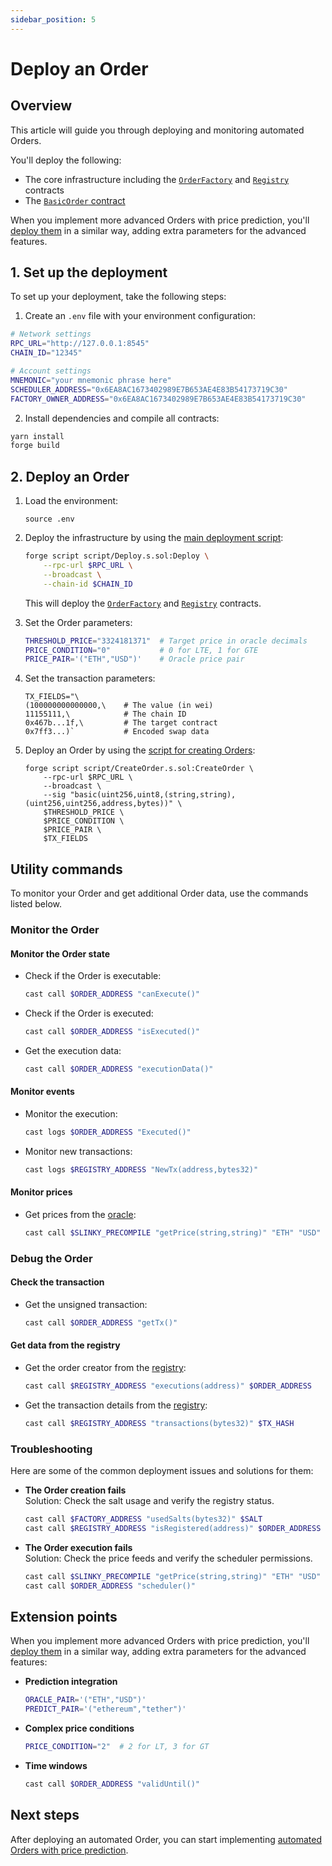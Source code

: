 ```yaml
---
sidebar_position: 5
---
```


# Deploy an Order

## Overview

This article will guide you through deploying and monitoring automated Orders.

You'll deploy the following:

- The core infrastructure including the [`OrderFactory`](../build-the-infrastructure-for-orders/implement-the-creation-of-orders) and [`Registry`](../build-the-infrastructure-for-orders/create-helpers-and-utils#3-implement-the-registry) contracts
- The [`BasicOrder` contract](implement-orders)

When you implement more advanced Orders with price prediction, you'll [deploy them](../implement-automated-orders-with-price-prediction/deploy-an-order) in a similar way, adding extra parameters for the advanced features.

## 1. Set up the deployment

To set up your deployment, take the following steps:

1. Create an `.env` file with your environment configuration:

```bash
# Network settings
RPC_URL="http://127.0.0.1:8545"
CHAIN_ID="12345"

# Account settings
MNEMONIC="your mnemonic phrase here"
SCHEDULER_ADDRESS="0x6EA8AC1673402989E7B653AE4E83B54173719C30"
FACTORY_OWNER_ADDRESS="0x6EA8AC1673402989E7B653AE4E83B54173719C30"
```

2. Install dependencies and compile all contracts:

```bash
yarn install
forge build   
```

## 2. Deploy an Order

1. Load the environment:

   ```
   source .env
   ```

2. Deploy the infrastructure by using the [main deployment script](../build-the-infrastructure-for-orders/create-deployment-scripts#1-implement-the-main-deployment-script):
   
   ```bash
   forge script script/Deploy.s.sol:Deploy \
       --rpc-url $RPC_URL \
       --broadcast \
       --chain-id $CHAIN_ID
   ```
  
   This will deploy the [`OrderFactory`](../build-the-infrastructure-for-orders/implement-the-creation-of-orders) and [`Registry`](../build-the-infrastructure-for-orders/create-helpers-and-utils#3-implement-the-registry) contracts.

3. Set the Order parameters:
   
   ```bash
   THRESHOLD_PRICE="3324181371"  # Target price in oracle decimals
   PRICE_CONDITION="0"           # 0 for LTE, 1 for GTE
   PRICE_PAIR='("ETH","USD")'    # Oracle price pair
   ```

4. Set the transaction parameters:

   ```
   TX_FIELDS="\
   (100000000000000,\    # The value (in wei)
   11155111,\            # The chain ID
   0x467b...1f,\         # The target contract
   0x7ff3...)`           # Encoded swap data
   ```

5. Deploy an Order by using the [script for creating Orders](../build-the-infrastructure-for-orders/create-deployment-scripts#2-implement-the-script-for-creating-orders):
   
   ```
   forge script script/CreateOrder.s.sol:CreateOrder \
       --rpc-url $RPC_URL \
       --broadcast \
       --sig "basic(uint256,uint8,(string,string),(uint256,uint256,address,bytes))" \
       $THRESHOLD_PRICE \
       $PRICE_CONDITION \
       $PRICE_PAIR \
       $TX_FIELDS
   ```

## Utility commands

To monitor your Order and get additional Order data, use the commands listed below.

### Monitor the Order

#### Monitor the Order state

- Check if the Order is executable:  
  ```bash
  cast call $ORDER_ADDRESS "canExecute()"
  ```
- Check if the Order is executed:  
  ```bash
  cast call $ORDER_ADDRESS "isExecuted()"
  ```
- Get the execution data:
  ```bash
  cast call $ORDER_ADDRESS "executionData()"
  ```

#### Monitor events

- Monitor the execution:  
  ```bash
  cast logs $ORDER_ADDRESS "Executed()"
  ```
- Monitor new transactions:  
  ```bash
  cast logs $REGISTRY_ADDRESS "NewTx(address,bytes32)"
  ```

#### Monitor prices

- Get prices from the [oracle](../build-the-infrastructure-for-orders/create-mock-precompiles#11-create-a-slinky-precompile):
  ```bash
  cast call $SLINKY_PRECOMPILE "getPrice(string,string)" "ETH" "USD"
  ```

### Debug the Order

#### Check the transaction

- Get the unsigned transaction:  
  ```bash
  cast call $ORDER_ADDRESS "getTx()"
  ```
#### Get data from the registry 

- Get the order creator from the [registry](../build-the-infrastructure-for-orders/create-helpers-and-utils#3-implement-the-registry):
  ```bash
  cast call $REGISTRY_ADDRESS "executions(address)" $ORDER_ADDRESS
  ```
- Get the transaction details from the [registry](../build-the-infrastructure-for-orders/create-helpers-and-utils#3-implement-the-registry):
  ```bash
  cast call $REGISTRY_ADDRESS "transactions(bytes32)" $TX_HASH
  ```

### Troubleshooting

Here are some of the common deployment issues and solutions for them:

- **The Order creation fails**  
  Solution: Check the salt usage and verify the registry status.
  ```bash
  cast call $FACTORY_ADDRESS "usedSalts(bytes32)" $SALT
  cast call $REGISTRY_ADDRESS "isRegistered(address)" $ORDER_ADDRESS
  ```
- **The Order execution fails**  
  Solution: Check the price feeds and verify the scheduler permissions.
  ```bash
  cast call $SLINKY_PRECOMPILE "getPrice(string,string)" "ETH" "USD"
  cast call $ORDER_ADDRESS "scheduler()"
  ```

## Extension points

When you implement more advanced Orders with price prediction, you'll [deploy them](../implement-automated-orders-with-price-prediction/deploy-an-order) in a similar way, adding extra parameters for the advanced features:

- **Prediction integration**  
  ```bash
  ORACLE_PAIR='("ETH","USD")'
  PREDICT_PAIR='("ethereum","tether")'
  ```
- **Complex price conditions**
  ```bash
  PRICE_CONDITION="2"  # 2 for LT, 3 for GT
  ```
- **Time windows**
  ```bash
  cast call $ORDER_ADDRESS "validUntil()"
  ```

## Next steps

After deploying an automated Order, you can start implementing [automated Orders with price prediction](../implement-automated-orders-with-price-prediction/introduction).